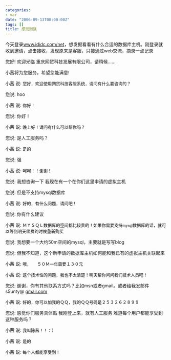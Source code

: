 ```yaml
---
categories:
- var
date: "2006-09-13T00:00:00Z"
tags: []
title: 感觉到强
---
```


<p class="info">今天登录<a href="http://www.ididc.com/net">www.ididc.com/net</a>，想发掘看看有什么合适的数据库主机。刚登录就收到邀请，点击接收，发现原来是客服，只接通过web交流，摘录一点记录


<p class="info">您好!  欢迎光临 重庆网贸科技发展有限公司，请稍候......


<p class="info">小茜将为您服务，希望您能满意!


<p class="operator">小茜  说:
<span><span style="font-size: small;">您好，欢迎使用网贸科技客服系统，请问有什么要咨询的？</span></span>


<p class="visitor">您说:
<span>hoo</span>


<p class="operator">小茜  说:
<span><span style="font-family: 宋体; color: #000000; font-size: small;"> 你好！</span></span>


<p class="visitor">您说:
<span>你好！</span>


<p class="operator">小茜  说:
<span><span style="font-family: 宋体; color: #000000; font-size: small;">晚上好！请问有什么可以帮你吗？</span></span>


<p class="visitor">您说:
<span>是人工服务吗？</span>


<p class="operator">小茜  说:
<span><span style="font-family: 宋体; color: #000000; font-size: small;">是的</span></span>


<p class="visitor">您说:
<span>强</span>


<p class="operator">小茜  说:
<span><span style="font-family: 宋体; color: #000000; font-size: small;"> 呵呵！！谢谢！</span></span>


<p class="visitor">您说:
<span>我想咨询一下
我现在有一个在你们这里申请的虚拟主机</span>


<p class="visitor">您说:
<span>但是不支持mysql数据库</span>


<p class="operator">小茜  说:
<span><span style="font-family: 宋体; color: #000000; font-size: small;"> 好的，有什么问题，请问吧！</span></span>


<p class="visitor">您说:
<span>你有什么建议</span>


<p class="operator">小茜  说:
<span><span style="font-family: 宋体; color: #000000; font-size: small;">ＭＹＳＱＬ数据库的空间都比较贵的！如果你需要支持mysql数据库的话，就可以等到明天续费的时候重新购买</span></span>


<p class="visitor">您说:
<span>我想要一个大约50m空间的mysql，主要就是写写blog</span>


<p class="visitor">您说:
<span>但我不知道，这个新申请的数据库主机如何能和我已有的虚拟主机关联起来</span>


<p class="operator">小茜  说:
<span><span style="font-family: 宋体; color: #000000; font-size: small;"> 哦，　　５０Ｍ一年需要１３０元</span></span>


<p class="operator">小茜  说:
<span><span style="font-family: 宋体; color: #000000; font-size: small;">这个技术性的问题，我也不太清楚！明天帮你问问我们技术人员吧！</span></span>


<p class="visitor">您说:
<span>谢谢，你有其他联系方式吗？比如msn或者gmail。或者给我发邮件s5unty@ <a href="http://gmail.com">gmail.com</a></span>


<p class="operator">小茜  说:
<span><span style="font-family: 宋体; color: #000000; font-size: small;">好的，你可以加我的ＱＱ，我的ＱＱ号码是２５３２６２８９９</span></span>


<p class="visitor">您说:
<span>感觉你们服务真体贴
我刚登上来，就有人工服务
难道每个用户都能享受到这种服务吗？</span>


<p class="operator">小茜  说:
<span><span style="font-family: 宋体; color: #000000; font-size: small;">我叫陈茜！！：）</span></span>


<p class="operator">小茜  说:
<span><span style="font-family: 宋体; color: #000000; font-size: small;">是的</span> </span>


<p class="operator">小茜  说:
<span><span style="font-family: 宋体; color: #000000; font-size: small;">每个人都能享受到！</span></span>

